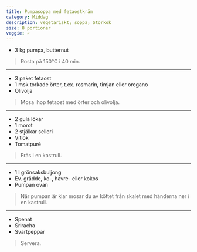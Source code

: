 ```yaml
---
title: Pumpasoppa med fetaostkräm
category: Middag
description: vegetariskt; soppa; Storkok
size: 8 portioner
veggie: ✓
---
```


- 3 kg pumpa, butternut

> Rosta på 150°C i 40 min.

---

- 3 paket fetaost
- 1 msk torkade örter, t.ex. rosmarin, timjan eller oregano
- Olivolja

> Mosa ihop fetaost med örter och olivolja.

---

- 2 gula lökar
- 1 morot
- 2 stjälkar selleri
- Vitlök
- Tomatpuré

> Fräs i en kastrull.

---

- 1 l grönsaksbuljong
- Ev. grädde, ko-, havre- eller kokos
- Pumpan ovan

> När pumpan är klar mosar du av köttet från skalet med händerna ner i en kastrull.

---

- Spenat
- Sriracha
- Svartpeppar

> Servera.
